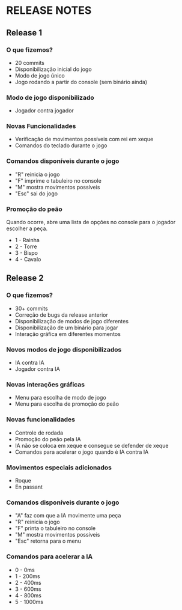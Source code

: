 # RELEASE NOTES

## Release 1

### O que fizemos?

- 20 commits
- Disponibilização inicial do jogo
- Modo de jogo único
- Jogo rodando a partir do console (sem binário ainda)

### Modo de jogo disponibilizado 

- Jogador contra jogador

### Novas Funcionalidades 

- Verificação de movimentos possíveis com rei em xeque
- Comandos do teclado durante o jogo

### Comandos disponíveis durante o jogo

- "R" reinicia o jogo
- "F" imprime o tabuleiro no console
- "M" mostra movimentos possíveis
- "Esc" sai do jogo

### Promoção do peão

Quando ocorre, abre uma lista de opções no console para o jogador escolher a peça.

- 1 - Rainha 
- 2 - Torre
- 3 - Bispo
- 4 - Cavalo

## Release 2

### O que fizemos?

- 30+ commits
- Correção de bugs da release anterior
- Disponibilização de modos de jogo diferentes
- Disponibilização de um binário para jogar
- Interação gráfica em diferentes momentos

### Novos modos de jogo disponibilizados

- IA contra IA
- Jogador contra IA

### Novas interações gráficas

- Menu para escolha de modo de jogo
- Menu para escolha de promoção do peão

### Novas funcionalidades

- Controle de rodada
- Promoção do peão pela IA
- IA não se coloca em xeque e consegue se defender de xeque
- Comandos para acelerar o jogo quando é IA contra IA

### Movimentos especiais adicionados

- Roque
- En passant

### Comandos disponíveis durante o jogo

- "A" faz com que a IA movimente uma peça
- "R" reinicia o jogo
- "F" printa o tabuleiro no console
- "M" mostra movimentos possíveis
- "Esc" retorna para o menu

### Comandos para acelerar a IA

- 0 - 0ms
- 1 - 200ms
- 2 - 400ms
- 3 - 600ms
- 4 - 800ms
- 5 - 1000ms
